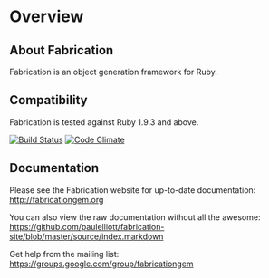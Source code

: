 # Overview

## About Fabrication

Fabrication is an object generation framework for Ruby.

## Compatibility

Fabrication is tested against Ruby 1.9.3 and above.

[![Build Status](https://secure.travis-ci.org/paulelliott/fabrication.png)](http://travis-ci.org/paulelliott/fabrication)
[![Code Climate](https://codeclimate.com/github/paulelliott/fabrication.png)](https://codeclimate.com/github/paulelliott/fabrication)

## Documentation

Please see the Fabrication website for up-to-date documentation: http://fabricationgem.org

You can also view the raw documentation without all the awesome: https://github.com/paulelliott/fabrication-site/blob/master/source/index.markdown

Get help from the mailing list: https://groups.google.com/group/fabricationgem
